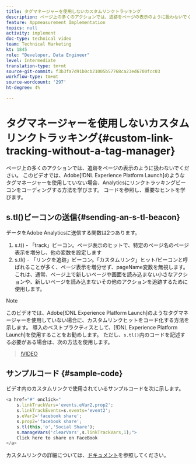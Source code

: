 ```yaml
---
title: タグマネージャーを使用しないカスタムリンクトラッキング
description: ページ上の多くのアクションでは、追跡をページの表示のように扱わないでください。 このビデオでは、(Experience Platform Launchなどの)タグマネージャーを使用していない場合に、Analyticsにリンクトラッキングビーコンをコーディングする方法を学びます。 コードを参照し、重要なヒントを学びます。
feature: Appmeasurement Implementation
topics: null
activity: implement
doc-type: technical video
team: Technical Marketing
kt: 1845
role: "Developer, Data Engineer"
level: Intermediate
translation-type: tm+mt
source-git-commit: f3b3fa7d91b0cb21005b57768ca23ed6700fcc03
workflow-type: tm+mt
source-wordcount: '297'
ht-degree: 4%

---
```



# タグマネージャーを使用しないカスタムリンクトラッキング{#custom-link-tracking-without-a-tag-manager}

ページ上の多くのアクションでは、追跡をページの表示のように扱わないでください。 このビデオでは、Adobe[!DNL Experience Platform Launch]のようなタグマネージャーを使用していない場合、Analyticsにリンクトラッキングビーコンをコーディングする方法を学びます。 コードを参照し、重要なヒントを学びます。

## s.tl()ビーコンの送信{#sending-an-s-tl-beacon}

データをAdobe Analyticsに送信する関数は2つあります。

1. s.t() - 「track」ビーコン。ページ表示のヒットで、特定のページ名のページ表示を増分し、他の変数を設定します
1. s.tl() - 「リンクを追跡」ビーコン。「カスタムリンク」ヒット/ビーコンと呼ばれることが多く、ページ表示を増分せず、pageName変数を無視します。 これは、通常、ページ上で新しいページや画面を読み込まない小さなアクションや、新しいページを読み込まないその他のアクションを追跡するために使用します。

>[!NOTE]
>
>このビデオでは、Adobe[!DNL Experience Platform Launch]のようなタグマネージャーを使用していない場合に、カスタムリンクヒットをコード化する方法を示します。 導入のベストプラクティスとして、[!DNL Experience Platform Launch]を使用することをお勧めします。 ただし、`s.tl()`内のコードを記述する必要がある場合は、次の方法を使用します。

>[!VIDEO](https://video.tv.adobe.com/v/25832/?quality=12)

## サンプルコード {#sample-code}

ビデオ内のカスタムリンクで使用されているサンプルコードを次に示します。

```JavaScript
<a href="#" onclick="
    s.linkTrackVars='events,eVar2,prop2';
    s.linkTrackEvents=s.events='event2';
    s.eVar2='facebook share';
    s.prop2='facebook share';
    s.tl(this,'o','Social Share');
    s.manageVars('clearVars',s.linkTrackVars,1);">
    Click here to share on FaceBook
</a>
```

カスタムリンクの詳細については、[ドキュメント](https://marketing.adobe.com/resources/help/ja_JP/sc/implement/function_tl.html)を参照してください。